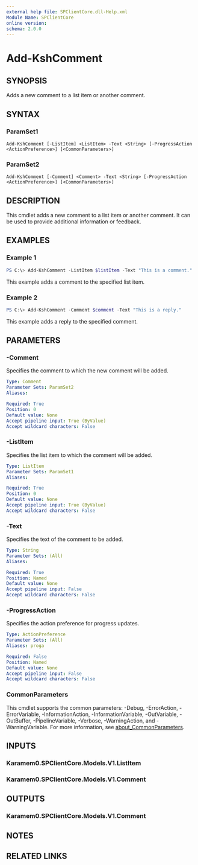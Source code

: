 ```yaml
---
external help file: SPClientCore.dll-Help.xml
Module Name: SPClientCore
online version:
schema: 2.0.0
---
```


# Add-KshComment

## SYNOPSIS
Adds a new comment to a list item or another comment.

## SYNTAX

### ParamSet1
```
Add-KshComment [-ListItem] <ListItem> -Text <String> [-ProgressAction <ActionPreference>] [<CommonParameters>]
```

### ParamSet2
```
Add-KshComment [-Comment] <Comment> -Text <String> [-ProgressAction <ActionPreference>] [<CommonParameters>]
```

## DESCRIPTION
This cmdlet adds a new comment to a list item or another comment. It can be used to provide additional information or feedback.

## EXAMPLES

### Example 1
```powershell
PS C:\> Add-KshComment -ListItem $listItem -Text "This is a comment."
```

This example adds a comment to the specified list item.

### Example 2
```powershell
PS C:\> Add-KshComment -Comment $comment -Text "This is a reply."
```

This example adds a reply to the specified comment.

## PARAMETERS

### -Comment
Specifies the comment to which the new comment will be added.

```yaml
Type: Comment
Parameter Sets: ParamSet2
Aliases:

Required: True
Position: 0
Default value: None
Accept pipeline input: True (ByValue)
Accept wildcard characters: False
```

### -ListItem
Specifies the list item to which the comment will be added.

```yaml
Type: ListItem
Parameter Sets: ParamSet1
Aliases:

Required: True
Position: 0
Default value: None
Accept pipeline input: True (ByValue)
Accept wildcard characters: False
```

### -Text
Specifies the text of the comment to be added.

```yaml
Type: String
Parameter Sets: (All)
Aliases:

Required: True
Position: Named
Default value: None
Accept pipeline input: False
Accept wildcard characters: False
```

### -ProgressAction
Specifies the action preference for progress updates.

```yaml
Type: ActionPreference
Parameter Sets: (All)
Aliases: proga

Required: False
Position: Named
Default value: None
Accept pipeline input: False
Accept wildcard characters: False
```

### CommonParameters
This cmdlet supports the common parameters: -Debug, -ErrorAction, -ErrorVariable, -InformationAction, -InformationVariable, -OutVariable, -OutBuffer, -PipelineVariable, -Verbose, -WarningAction, and -WarningVariable. For more information, see [about_CommonParameters](http://go.microsoft.com/fwlink/?LinkID=113216).

## INPUTS

### Karamem0.SPClientCore.Models.V1.ListItem
### Karamem0.SPClientCore.Models.V1.Comment
## OUTPUTS

### Karamem0.SPClientCore.Models.V1.Comment
## NOTES

## RELATED LINKS


